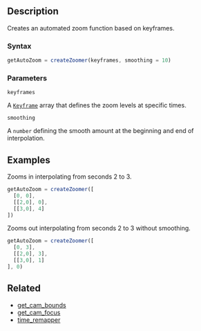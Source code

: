 ## Description

Creates an automated zoom function based on keyframes.

### Syntax

```js
getAutoZoom = createZoomer(keyframes, smoothing = 10)
```

### Parameters

`keyframes`

A [`Keyframe`](../External/keyframe.js) array that defines the zoom levels at specific times.

`smoothing`

A `number` defining the smooth amount at the beginning and end of interpolation.

## Examples

Zooms in interpolating from seconds 2 to 3.

```js
getAutoZoom = createZoomer([
  [0, 0],
  [[2,0], 0],
  [[3,0], 4]
])
```

Zooms out interpolating from seconds 2 to 3 without smoothing.

```js
getAutoZoom = createZoomer([
  [0, 3],
  [[2,0], 3],
  [[3,0], 1]
], 0)
```

## Related

- [get_cam_bounds](./get_cam_bounds.md)
- [get_cam_focus](./get_cam_focus.md)
- [time_remapper](./time_remapper.md)
